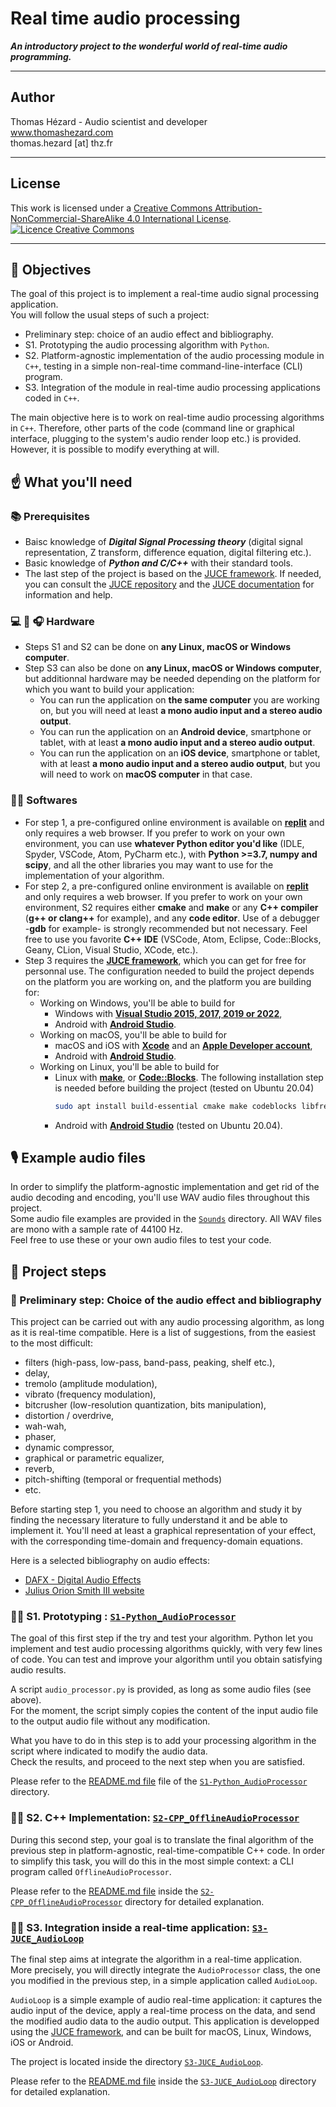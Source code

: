 
# Real time audio processing

*__An introductory project to the wonderful world of real-time audio programming.__*

---

## Author

Thomas Hézard - Audio scientist and developer  
www.thomashezard.com  
thomas.hezard [at] thz.fr

---

## License

This work is licensed under a [Creative Commons Attribution-NonCommercial-ShareAlike 4.0 International License](http://creativecommons.org/licenses/by-nc-sa/4.0/).  
[![Licence Creative Commons](https://i.creativecommons.org/l/by-nc-sa/4.0/88x31.png)](http://creativecommons.org/licenses/by-nc-sa/4.0/)

---

## 🎯  Objectives

The goal of this project is to implement a real-time audio signal processing application.  
You will follow the usual steps of such a project:  
- Preliminary step: choice of an audio effect and bibliography.
- S1. Prototyping the audio processing algorithm with `Python`.
- S2. Platform-agnostic implementation of the audio processing module in `C++`, testing in a simple non-real-time command-line-interface (CLI) program.
- S3. Integration of the module in real-time audio processing applications coded in `C++`.

The main objective here is to work on real-time audio processing algorithms in `C++`. Therefore, other parts of the code (command line or graphical interface, plugging to the system's audio render loop etc.) is provided. However, it is possible to modify everything at will.


## ☝️  What you'll need

### 📚  Prerequisites

- Baisc knowledge of **_Digital Signal Processing theory_** (digital signal representation, Z transform, difference equation, digital filtering etc.).
- Basic knowledge of **_Python and C/C++_** with their standard tools.
- The last step of the project is based on the [JUCE framework](https://juce.com/). If needed, you can consult the [JUCE repository](https://github.com/juce-framework/JUCE) and the [JUCE documentation](https://juce.com/learn/tutorials) for information and help.

### 💻 📱 🎧  Hardware

- Steps S1 and S2 can be done on __any Linux, macOS or Windows computer__.
- Step S3 can also be done on __any Linux, macOS or Windows computer__, but additionnal hardware may be needed depending on the platform for which you want to build your application:
  - You can run the application on __the same computer__ you are working on, but you will need at least __a mono audio input and a stereo audio output__.
  - You can run the application on an __Android device__, smartphone or tablet, with at least __a mono audio input and a stereo audio output__. 
  - You can run the application on an __iOS device__, smartphone or tablet, with at least __a mono audio input and a stereo audio output__, but you will need to work on __macOS computer__ in that case.

### 🧑‍💻 Softwares

- For step 1, a pre-configured online environment is available on __[replit](https://replit.com)__ and only requires a web browser. If you prefer to work on your own environment, you can use __whatever Python editor you'd like__ (IDLE, Spyder, VSCode, Atom, PyCharm etc.), with __Python >=3.7, numpy and scipy__, and all the other libraries you may want to use for the implementation of your algorithm. 
- For step 2, a pre-configured online environment is available on __[replit](https://replit.com)__ and only requires a web browser. If you prefer to work on your own environment, S2 requires either __cmake__ and __make__ or any __C++ compiler__ (__g++ or clang++__ for example), and any __code editor__. Use of a debugger -__gdb__ for example- is strongly recommended but not necessary. Feel free to use you favorite __C++ IDE__ (VSCode, Atom, Eclipse, Code::Blocks, Geany, CLion, Visual Studio, XCode, etc.).
- Step 3 requires the [__JUCE framework__](https://juce.com), which you can get for free for personnal use. The configuration needed to build the project depends on the platform you are working on, and the platform you are building for:
  - Working on Windows, you'll be able to build for
    - Windows with [__Visual Studio 2015, 2017, 2019 or 2022__](https://visualstudio.microsoft.com),
    - Android with [__Android Studio__](https://developer.android.com/studio/).
  - Working on macOS, you'll be able to build for
    - macOS and iOS with [__Xcode__](https://developer.apple.com/xcode/) and an __[Apple Developer account](https://developer.apple.com/account/)__,
    - Android with [__Android Studio__](https://developer.android.com/studio/).
  - Working on Linux, you'll be able to build for 
    - Linux with [__make__](https://www.gnu.org/software/make/), or [__Code::Blocks__](https://www.codeblocks.org). The following installation step is needed before building the project (tested on Ubuntu 20.04)
      ```bash
      sudo apt install build-essential cmake make codeblocks libfreetype6-dev libx11-dev libxinerama-dev libxcursor-dev mesa-common-dev libasound2-dev freeglut3-dev libxcomposite-dev libjack-dev libxrandr-dev libcurl4-openssl-dev libwebkit2gtk-4.0-dev
      ```
    - Android with [__Android Studio__](https://developer.android.com/studio/) (tested on Ubuntu 20.04).


## 🎙️ Example audio files

In order to simplify the platform-agnostic implementation and get rid of the audio decoding and encoding, you'll use WAV audio files throughout this project.  
Some audio file examples are provided in the [`Sounds`](Sounds) directory. All WAV files are mono with a sample rate of 44100 Hz.  
Feel free to use these or your own audio files to test your code.


## 🦶  Project steps

### 📖  Preliminary step: Choice of the audio effect and bibliography

This project can be carried out with any audio processing algorithm, as long as it is real-time compatible. Here is a list of suggestions, from the easiest to the most difficult:

- filters (high-pass, low-pass, band-pass, peaking, shelf etc.),
- delay,
- tremolo (amplitude modulation),
- vibrato (frequency modulation),
- bitcrusher (low-resolution quantization, bits manipulation),
- distortion / overdrive,
- wah-wah,
- phaser,
- dynamic compressor,
- graphical or parametric equalizer,
- reverb,
- pitch-shifting (temporal or frequential methods)
- etc.

Before starting step 1, you need to choose an algorithm and study it by finding the necessary literature to fully understand it and be able to implement it. You'll need at least a graphical representation of your effect, with the corresponding time-domain and frequency-domain equations.     

Here is a selected bibliography on audio effects:
- [DAFX - Digital Audio Effects](http://dafx.de/DAFX_Book_Page/index.html)
- [Julius Orion Smith III website](https://ccrma.stanford.edu/~jos/)


### 🧑‍🔬  S1. Prototyping : [`S1-Python_AudioProcessor`](S1-Python_AudioProcessor)

The goal of this first step if the try and test your algorithm. Python let you implement and test audio processing algorithms quickly, with very few lines of code. You can test and improve your algorithm until you obtain satisfying audio results.

A script `audio_processor.py` is provided, as long as some audio files (see above).  
For the moment, the script simply copies the content of the input audio file to the output audio file without any modification.

What you have to do in this step is to add your processing algorithm in the script where indicated to modify the audio data.  
Check the results, and proceed to the next step when you are satisfied.  

Please refer to the [README.md file](S1-Python_AudioProcessor/README.md) file of the [`S1-Python_AudioProcessor`](S1-Python_AudioProcessor) directory.  


### 👨‍💻  S2. C++ Implementation: [`S2-CPP_OfflineAudioProcessor`](S2-CPP_OfflineAudioProcessor)

During this second step, your goal is to translate the final algorithm of the previous step in platform-agnostic, real-time-compatible C++ code. In order to simplify this task, you will do this in the most simple context: a CLI program called `OfflineAudioProcessor`.  

Please refer to the [README.md file](S2-CPP_OfflineAudioProcessor/README.md) inside the [`S2-CPP_OfflineAudioProcessor`](S2-CPP_OfflineAudioProcessor) directory for detailed explanation.

### 🧑‍🎤  S3. Integration inside a real-time application: [`S3-JUCE_AudioLoop`](S3-JUCE_AudioLoop)

The final step aims at integrate the algorithm in a real-time application. More precisely, you will directly integrate the `AudioProcessor` class, the one you modified in the previous step, in a simple application called `AudioLoop`.

`AudioLoop` is a simple example of audio real-time application: it captures the audio input of the device, apply a real-time process on the data, and send the modified audio data to the audio output. This application is developped using the [JUCE framework](https://juce.com), and can be built for macOS, Linux, Windows, iOS or Android.

The project is located inside the directory [`S3-JUCE_AudioLoop`](S3-JUCE_AudioLoop).

Please refer to the [README.md file](S3-JUCE_AudioLoop/README.md) inside the [`S3-JUCE_AudioLoop`](S3-JUCE_AudioLoop) directory for detailed explanation.
